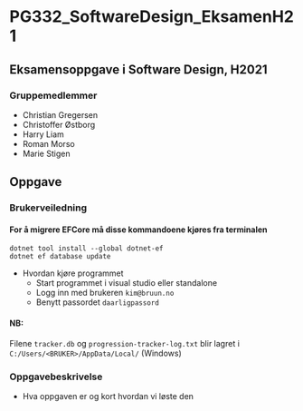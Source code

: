 # PG332_SoftwareDesign_EksamenH21

## Eksamensoppgave i Software Design, H2021

### Gruppemedlemmer
* Christian Gregersen
* Christoffer Østborg
* Harry Liam
* Roman Morso
* Marie Stigen

## Oppgave

### Brukerveiledning

#### For å migrere EFCore må disse kommandoene kjøres fra terminalen
`dotnet tool install --global dotnet-ef`\
`dotnet ef database update`
- Hvordan kjøre programmet
  * Start programmet i visual studio eller standalone
  * Logg inn med brukeren `kim@bruun.no`
  * Benytt passordet `daarligpassord`

#### NB:
Filene `tracker.db` og `progression-tracker-log.txt` blir lagret i `C:/Users/<BRUKER>/AppData/Local/` (Windows)

### Oppgavebeskrivelse

- Hva oppgaven er og kort hvordan vi løste den
